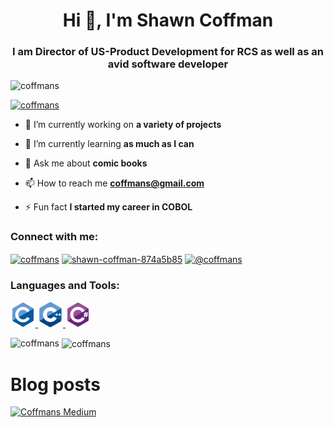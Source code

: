 <h1 align="center">Hi 👋, I'm Shawn Coffman</h1>
<h3 align="center">I am Director of US-Product Development for RCS as well as an avid software developer</h3>

<p align="left"> <img src="https://komarev.com/ghpvc/?username=coffmans&label=Profile%20views&color=0e75b6&style=flat" alt="coffmans" /> </p>

<p align="left"> <a href="https://github.com/ryo-ma/github-profile-trophy"><img src="https://github-profile-trophy.vercel.app/?username=coffmans" alt="coffmans" /></a> </p>

- 🔭 I’m currently working on **a variety of projects**

- 🌱 I’m currently learning **as much as I can**

- 💬 Ask me about **comic books**

- 📫 How to reach me **coffmans@gmail.com**

- ⚡ Fun fact **I started my career in COBOL**

<h3 align="left">Connect with me:</h3>
<p align="left">
<a href="https://dev.to/coffmans" target="blank"><img align="center" src="https://raw.githubusercontent.com/rahuldkjain/github-profile-readme-generator/master/src/images/icons/Social/devto.svg" alt="coffmans" height="30" width="40" /></a>
<a href="https://linkedin.com/in/shawn-coffman-874a5b85" target="blank"><img align="center" src="https://raw.githubusercontent.com/rahuldkjain/github-profile-readme-generator/master/src/images/icons/Social/linked-in-alt.svg" alt="shawn-coffman-874a5b85" height="30" width="40" /></a>
<a href="https://medium.com/@coffmans" target="blank"><img align="center" src="https://raw.githubusercontent.com/rahuldkjain/github-profile-readme-generator/master/src/images/icons/Social/medium.svg" alt="@coffmans" height="30" width="40" /></a>
</p>

<h3 align="left">Languages and Tools:</h3>
<p align="left"> <a href="https://www.cprogramming.com/" target="_blank" rel="noreferrer"> <img src="https://raw.githubusercontent.com/devicons/devicon/master/icons/c/c-original.svg" alt="c" width="40" height="40"/> </a> <a href="https://www.w3schools.com/cpp/" target="_blank" rel="noreferrer"> <img src="https://raw.githubusercontent.com/devicons/devicon/master/icons/cplusplus/cplusplus-original.svg" alt="cplusplus" width="40" height="40"/> </a> <a href="https://www.w3schools.com/cs/" target="_blank" rel="noreferrer"> <img src="https://raw.githubusercontent.com/devicons/devicon/master/icons/csharp/csharp-original.svg" alt="csharp" width="40" height="40"/> </a> </p>

<p><img align="left" src="https://github-readme-stats.vercel.app/api/top-langs?username=coffmans&show_icons=true&locale=en&layout=compact" alt="coffmans" /></p>

<p>&nbsp;<img align="center" src="https://github-readme-stats.vercel.app/api?username=coffmans&show_icons=true&locale=en" alt="coffmans" /></p>

# Blog posts

[![Coffmans Medium](https://github-readme-medium.vercel.app/?username=omidnikrah)](https://medium.com/@coffmans)
